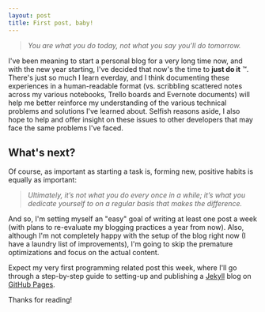 ```yaml
---
layout: post
title: First post, baby!
---
```


<blockquote>
  <i>You are what you do today, not what you say you’ll do tomorrow.</i>
</blockquote>

I've been meaning to start a personal blog for a very long time now, and with the new year starting,
I've decided that now's the time to **just do it** ™. There's just so much I learn everday, and I
think documenting these experiences in a human-readable format (vs. scribbling scattered notes
across my various notebooks, Trello boards and Evernote documents) will help me better reinforce my
understanding of the various technical problems and solutions I've learned about. Selfish reasons
aside, I also hope to help and offer insight on these issues to other developers that may face the
same problems I've faced.

## What's next?
Of course, as important as starting a task is, forming new, positive habits is
equally as important:

<blockquote>
  <i>
    Ultimately, it’s not what you do every once in a while; it’s what you dedicate yourself to on a
    regular basis that makes the difference.
  </i>
</blockquote>

And so, I'm setting myself an "easy" goal of writing at least one post a week (with plans to
re-evaluate my blogging practices a year from now). Also, although I'm not completely happy with the
setup of the blog right now (I have a laundry list of improvements), I'm going to skip the premature
optimizations and focus on the actual content.

Expect my very first programming related post this week, where I'll go through a step-by-step
guide to setting-up and publishing a [Jekyll](https://jekyllrb.com) blog on [GitHub
Pages](https://pages.github.com/).

Thanks for reading!
